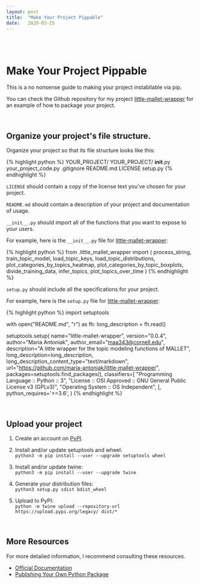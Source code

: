 ```yaml
---
layout: post
title:  "Make Your Project Pippable"
date:   2020-03-25
---
```


<br><br>

# Make Your Project Pippable

This is a no nonsense guide to making your project instabllable via pip.

You can check the Github repository for my project [little-mallet-wrapper](https://github.com/maria-antoniak/little-mallet-wrapper) for an example of how to package your project.

<br>

## Organize your project's file structure.

Organize your project so that its file structure looks like this:

{% highlight python %}
YOUR_PROJECT/
    YOUR_PROJECT/
        __init__.py
        your_project_code.py
    .gitignore
    README.md
    LICENSE
    setup.py
{% endhighlight %}


`LICENSE` should contain a copy of the license text you've chosen for your project. 

`README.md` should contain a description of your project and documentation of usage.

`__init__.py` should import all of the functions that you want to expose to your users.

For example, here is the `__init__.py` file for [little-mallet-wrapper](https://github.com/maria-antoniak/little-mallet-wrapper):

{% highlight python %}
from .little_mallet_wrapper import (
  process_string,
  train_topic_model,
  load_topic_keys,
  load_topic_distributions,
  plot_categories_by_topics_heatmap,
  plot_categories_by_topic_boxplots,
  divide_training_data,
  infer_topics,
  plot_topics_over_time
)
{% endhighlight %}

`setup.py` should include all the specifications for your project.

For example, here is the `setup.py` file for [little-mallet-wrapper](https://github.com/maria-antoniak/little-mallet-wrapper):

{% highlight python %}
import setuptools

with open("README.md", "r") as fh:
    long_description = fh.read()

setuptools.setup(
    name="little-mallet-wrapper",
    version="0.0.4",
    author="Maria Antoniak",
    author_email="maa343@cornell.edu",
    description="A little wrapper for the topic modeling functions of MALLET",
    long_description=long_description,
    long_description_content_type="text/markdown",
    url="https://github.com/maria-antoniak/little-mallet-wrapper",
    packages=setuptools.find_packages(),
    classifiers=[
        "Programming Language :: Python :: 3",
        "License :: OSI Approved :: GNU General Public License v3 (GPLv3)",
        "Operating System :: OS Independent",
    ],
    python_requires='>=3.6',
)
{% endhighlight %}

<br>

## Upload your project

1. Create an account on [PyPI](https://pypi.org/).

2. Install and/or update setuptools and wheel:  
  `python3 -m pip install --user --upgrade setuptools wheel`

3. Install and/or update twine:  
  `python3 -m pip install --user --upgrade twine`

4. Generate your distribution files:  
  `python3 setup.py sdist bdist_wheel`

5. Upload to PyPI:  
  `python -m twine upload --repository-url https://upload.pypi.org/legacy/ dist/*`

<br>

## More Resources

For more detailed information, I recommend consulting these resources.

- [Official Documentation](https://packaging.python.org/tutorials/packaging-projects/)
- [Publishing Your Own Python Package](https://towardsdatascience.com/publishing-your-own-python-package-3762f0d268ec)

<br><br>